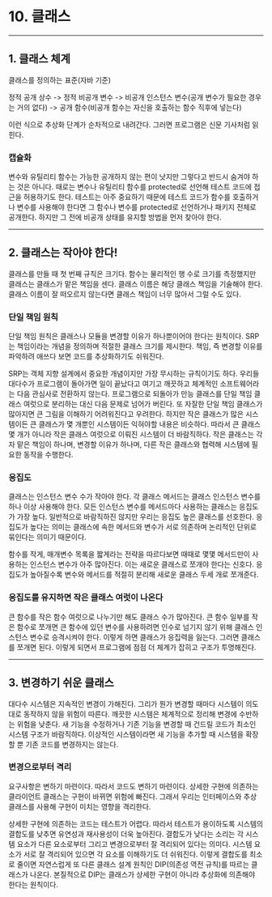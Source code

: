 # 10. 클래스

---

## 1. 클래스 체계

클래스를 정의하는 표준(자바 기준)

정적 공개 상수 -> 정적 비공개 변수 -> 비공개 인스턴스 변수(공개 변수가 필요한 경우는 거의 없다) 
-> 공개 함수(비공개 함수는 자신을 호출하는 함수 직후에 넣는다)

이런 식으로 추상화 단계가 순차적으로 내려간다. 그러면 프로그램은 신문 기사처럼 읽힌다.

### 캡슐화

변수와 유틸리티 함수는 가능한 공개하지 않는 편이 낫지만 그렇다고 반드시 숨겨야 하는 것은 아니다. 때로는 변수나 유틸리티 함수를 protected로
선언해 테스트 코드에 접근을 허용하기도 한다. 테스트는 아주 중요하기 때문에 테스트 코드가 함수를 호출하거나 변수를 사용해야 한다면 그 함수나
변수를 protected로 선언하거나 패키지 전체로 공개한다. 하지만 그 전에 비공개 상태를 유지할 방법을 먼저 찾아야 한다.

---

## 2. 클래스는 작아야 한다!

클래스를 만들 때 첫 번째 규칙은 크기다. 함수는 물리적인 행 수로 크기를 측정했지만 클래스는 클래스가 맡은 책임을 센다. 클래스 이름은 해당
클래스 책임을 기술해야 한다. 클래스 이름이 잘 떠오르지 않는다면 클래스 책임이 너무 많아서 그럴 수도 있다.

### 단일 책임 원칙

단일 책임 원칙은 클래스나 모듈을 변경할 이유가 하나뿐이어야 한다는 원칙이다. SRP는 책임이라는 개념을 정의하며 적절한 클래스 크기를 제시한다.
책임, 즉 변경할 이유를 파악하려 애쓰다 보면 코드를 추상화하기도 쉬워진다. 

SRP는 객체 지향 설계에서 중요한 개념이지만 가장 무시하는 규칙이기도 하다. 우리들 대다수가 프로그램이 돌아가면 일이 끝났다고 여기고 깨끗하고
체계적인 소프트웨어라는 다음 관심사로 전환하지 않는다. 프로그램으로 되돌아가 만능 클래스를 단일 책임 클래스 여럿으로 분리하는 대신 다음 문제로
넘어가 버린다. 또 자잘한 단일 책임 클래스가 많아지면 큰 그림을 이해하기 어려워진다고 우려한다. 하지만 작은 클래스가 많은 시스템이든 큰 클래스가
몇 개뿐인 시스템이든 익혀야할 내용은 비슷하다. 따라서 큰 클래스 몇 개가 아니라 작은 클래스 여럿으로 이뤄진 시스템이 더 바람직하다. 작은 클래스는
각자 맡은 책임이 하나며, 변경할 이유가 하나며, 다른 작은 클래스와 협력해 시스템에 필요한 동작을 수행한다.

### 응집도

클래스는 인스턴스 변수 수가 작아야 한다. 각 클래스 메서드는 클래스 인스턴스 변수를 하나 이상 사용해야 한다. 모든 인스턴스 변수를 메서드마다
사용하는 클래스는 응집도가 가장 높다. 일반적으로 바람직하진 않지만 우리는 응집도 높은 클래스를 선호한다. 응집도가 높다는 의미는 클래스에 속한
메서드와 변수가 서로 의존하며 논리적인 단위로 묶인다는 의미기 때문이다. 

함수를 작게, 매개변수 목록을 짧게라는 전략을 따르다보면 때때로 몇몇 메서드만이 사용하는 인스턴스 변수가 아주 많아진다. 이는 새로운 클래스로
쪼개야 한다는 신호다. 응집도가 높아질수록 변수와 메서드를 적절히 분리해 새로운 클래스 두세 개로 쪼개준다.

### 응집도를 유지하면 작은 클래스 여럿이 나온다

큰 함수를 작은 함수 여럿으로 나누기만 해도 클래스 수가 많아진다. 큰 함수 일부를 작은 함수로 쪼개면 큰 함수에 있던 변수를 사용하려면 인수로 넘기지
않기 위해 클래스 인스턴스 변수로 승격시켜야 한다. 이렇게 하면 클래스가 응집력을 잃는다. 그러면 클래스를 쪼개면 된다. 이렇게 되면서 프로그램에
점점 더 체계가 잡히고 구조가 투명해진다. 

---

## 3. 변경하기 쉬운 클래스

대다수 시스템은 지속적인 변경이 가해진다. 그리가 뭔가 변경할 때마다 시스템이 의도대로 동작하지 않을 위험이 따른다. 깨끗한 시스템은 체계적으로
정리해 변경에 수반하는 위험을 낮춘다. 새 기능을 수정하거나 기존 기능을 변경할 때 건드릴 코드가 최소인 시스템 구조가 바람직하다. 이상적인
시스템이라면 새 기능을 추가할 때 시스템을 확장할 뿐 기존 코드를 변경하지는 않는다. 

### 변경으로부터 격리

요구사항은 변하기 마련이다. 따라서 코드도 변하기 마련이다. 상세한 구현에 의존하는 클라이언트 클래스는 구현이 바뀌면 위험에 빠진다. 그래서
우리는 인터페이스와 추상 클래스를 사용해 구현이 미치는 영향을 격리한다.

상세한 구현에 의존하는 코드는 테스트가 어렵다. 따라서 테스트가 용이하도록 시스템의 결합도를 낮추면 유연성과 재사용성이 더욱 높아진다. 결합도가
낮다는 소리는 각 시스템 요소가 다른 요소로부터 그리고 변경으로부터 잘 격리되어 있다는 의미다. 시스템 요소가 서로 잘 격리되어 있으면 각 요소를
이해하기도 더 쉬워진다. 이렇게 결합도를 최소로 줄이면 자연스럽게 또 다른 클래스 설계 원칙인 DIP(의존성 역전 규칙)를 따르는 클래스가 나온다.
본질적으로 DIP는 클래스가 상세한 구현이 아니라 추상화에 의존해야 한다는 원칙이다.


